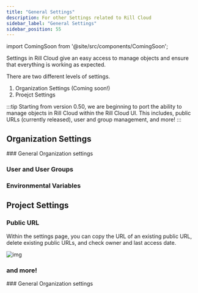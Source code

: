 ```yaml
---
title: "General Settings"
description: For other Settings related to Rill Cloud
sidebar_label: "General Settings"
sidebar_position: 55
---
```

import ComingSoon from '@site/src/components/ComingSoon';


Settings in Rill Cloud give an easy access to manage objects and ensure that everything is working as expected.

There are two different levels of settings. 
1. Organization Settings (Coming soon!)
2. Proejct Settings


:::tip 
Starting from version 0.50, we are beginning to port the ability to manage objects in Rill Cloud within the Rill Cloud UI. This includes, public URLs (currently released), user and group management, and more!
:::
## Organization Settings

<ComingSoon />

<div class='contents_to_overlay'>
### General Organization settings


### User and User Groups


### Environmental Variables



</div>

## Project Settings

### Public URL

Within the settings page, you can copy the URL of an existing public URL, delete existing public URLs, and check owner and last access date.

![img](/img/manage/settings/rill-cloud-settings.png)


### and more!


<div class='contents_to_overlay'>
### General Organization settings

</div>